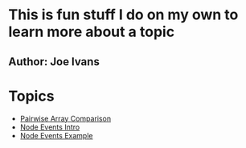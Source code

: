 # This is fun stuff I do on my own to learn more about a topic
## Author: Joe Ivans

# Topics
* [Pairwise Array Comparison](pairwise-array-comparison)
* [Node Events Intro](node-events/intro)
* [Node Events Example](node-events/example)
